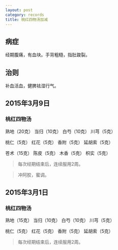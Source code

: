 ```yaml
---
layout: post
category: records
title: 桃红四物汤加减
---
```


## 病症 ##

经期腹痛，有血块。手背粗糙，指肚踆裂。

## 治则 ##

补血活血，健脾袪湿行气。

## 2015年3月9日 ##

### 桃红四物汤 ###

熟地（20克） 当归（10克） 白芍（10克） 川芎（5克）

桃仁（5克） 红花（5克） 香附（5克） 延胡索（5克）

苍术（15克） 陈皮（5克） 木香（5克）  枳实（5克）

> 每次经期结束后，连续服用2周。

> 冲阿胶，蜜调。

## 2015年3月1日 ##

### 桃红四物汤 ###

熟地（15克） 当归（10克） 白芍（10克） 川芎（5克）

桃仁（5克） 红花（5克） 香附（5克） 延胡索（5克） 

> 每次经期结束后，连续服用2周。
